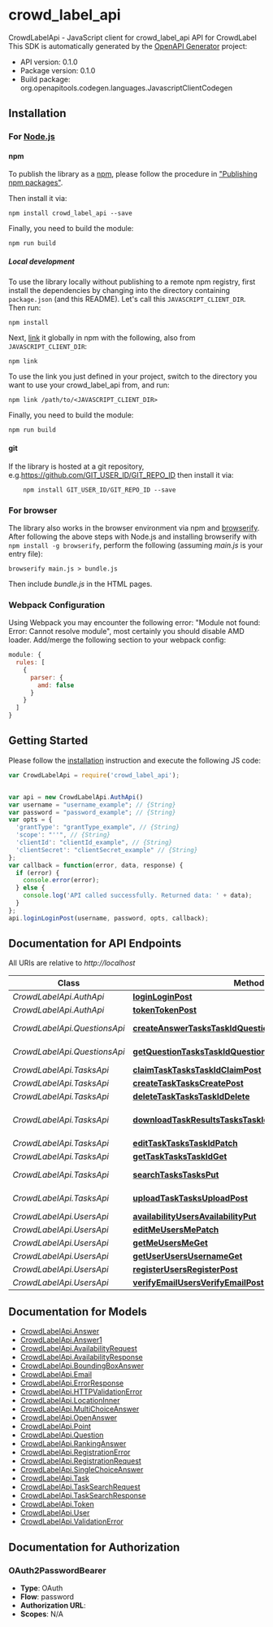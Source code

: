 # crowd_label_api

CrowdLabelApi - JavaScript client for crowd_label_api
API for CrowdLabel
This SDK is automatically generated by the [OpenAPI Generator](https://openapi-generator.tech) project:

- API version: 0.1.0
- Package version: 0.1.0
- Build package: org.openapitools.codegen.languages.JavascriptClientCodegen

## Installation

### For [Node.js](https://nodejs.org/)

#### npm

To publish the library as a [npm](https://www.npmjs.com/), please follow the procedure in ["Publishing npm packages"](https://docs.npmjs.com/getting-started/publishing-npm-packages).

Then install it via:

```shell
npm install crowd_label_api --save
```

Finally, you need to build the module:

```shell
npm run build
```

##### Local development

To use the library locally without publishing to a remote npm registry, first install the dependencies by changing into the directory containing `package.json` (and this README). Let's call this `JAVASCRIPT_CLIENT_DIR`. Then run:

```shell
npm install
```

Next, [link](https://docs.npmjs.com/cli/link) it globally in npm with the following, also from `JAVASCRIPT_CLIENT_DIR`:

```shell
npm link
```

To use the link you just defined in your project, switch to the directory you want to use your crowd_label_api from, and run:

```shell
npm link /path/to/<JAVASCRIPT_CLIENT_DIR>
```

Finally, you need to build the module:

```shell
npm run build
```

#### git

If the library is hosted at a git repository, e.g.https://github.com/GIT_USER_ID/GIT_REPO_ID
then install it via:

```shell
    npm install GIT_USER_ID/GIT_REPO_ID --save
```

### For browser

The library also works in the browser environment via npm and [browserify](http://browserify.org/). After following
the above steps with Node.js and installing browserify with `npm install -g browserify`,
perform the following (assuming *main.js* is your entry file):

```shell
browserify main.js > bundle.js
```

Then include *bundle.js* in the HTML pages.

### Webpack Configuration

Using Webpack you may encounter the following error: "Module not found: Error:
Cannot resolve module", most certainly you should disable AMD loader. Add/merge
the following section to your webpack config:

```javascript
module: {
  rules: [
    {
      parser: {
        amd: false
      }
    }
  ]
}
```

## Getting Started

Please follow the [installation](#installation) instruction and execute the following JS code:

```javascript
var CrowdLabelApi = require('crowd_label_api');


var api = new CrowdLabelApi.AuthApi()
var username = "username_example"; // {String} 
var password = "password_example"; // {String} 
var opts = {
  'grantType': "grantType_example", // {String} 
  'scope': "''", // {String} 
  'clientId': "clientId_example", // {String} 
  'clientSecret': "clientSecret_example" // {String} 
};
var callback = function(error, data, response) {
  if (error) {
    console.error(error);
  } else {
    console.log('API called successfully. Returned data: ' + data);
  }
};
api.loginLoginPost(username, password, opts, callback);

```

## Documentation for API Endpoints

All URIs are relative to *http://localhost*

Class | Method | HTTP request | Description
------------ | ------------- | ------------- | -------------
*CrowdLabelApi.AuthApi* | [**loginLoginPost**](docs/AuthApi.md#loginLoginPost) | **POST** /login | Login
*CrowdLabelApi.AuthApi* | [**tokenTokenPost**](docs/AuthApi.md#tokenTokenPost) | **POST** /token | Token
*CrowdLabelApi.QuestionsApi* | [**createAnswerTasksTaskIdQuestionsQuestionIdAnswerPut**](docs/QuestionsApi.md#createAnswerTasksTaskIdQuestionsQuestionIdAnswerPut) | **PUT** /tasks/{task_id}/questions/{question_id}/answer | Create Answer
*CrowdLabelApi.QuestionsApi* | [**getQuestionTasksTaskIdQuestionsQuestionIdGet**](docs/QuestionsApi.md#getQuestionTasksTaskIdQuestionsQuestionIdGet) | **GET** /tasks/{task_id}/questions/{question_id} | Get Question
*CrowdLabelApi.TasksApi* | [**claimTaskTasksTaskIdClaimPost**](docs/TasksApi.md#claimTaskTasksTaskIdClaimPost) | **POST** /tasks/{task_id}/claim | Claim Task
*CrowdLabelApi.TasksApi* | [**createTaskTasksCreatePost**](docs/TasksApi.md#createTaskTasksCreatePost) | **POST** /tasks/create | Create Task
*CrowdLabelApi.TasksApi* | [**deleteTaskTasksTaskIdDelete**](docs/TasksApi.md#deleteTaskTasksTaskIdDelete) | **DELETE** /tasks/{task_id} | Delete Task
*CrowdLabelApi.TasksApi* | [**downloadTaskResultsTasksTaskIdDownloadGet**](docs/TasksApi.md#downloadTaskResultsTasksTaskIdDownloadGet) | **GET** /tasks/{task_id}/download | Download Task Results
*CrowdLabelApi.TasksApi* | [**editTaskTasksTaskIdPatch**](docs/TasksApi.md#editTaskTasksTaskIdPatch) | **PATCH** /tasks/{task_id} | Edit Task
*CrowdLabelApi.TasksApi* | [**getTaskTasksTaskIdGet**](docs/TasksApi.md#getTaskTasksTaskIdGet) | **GET** /tasks/{task_id} | Get Task
*CrowdLabelApi.TasksApi* | [**searchTasksTasksPut**](docs/TasksApi.md#searchTasksTasksPut) | **PUT** /tasks/ | Search Tasks
*CrowdLabelApi.TasksApi* | [**uploadTaskTasksUploadPost**](docs/TasksApi.md#uploadTaskTasksUploadPost) | **POST** /tasks/upload | Upload Task
*CrowdLabelApi.UsersApi* | [**availabilityUsersAvailabilityPut**](docs/UsersApi.md#availabilityUsersAvailabilityPut) | **PUT** /users/availability | Availability
*CrowdLabelApi.UsersApi* | [**editMeUsersMePatch**](docs/UsersApi.md#editMeUsersMePatch) | **PATCH** /users/me | Edit Me
*CrowdLabelApi.UsersApi* | [**getMeUsersMeGet**](docs/UsersApi.md#getMeUsersMeGet) | **GET** /users/me | Get Me
*CrowdLabelApi.UsersApi* | [**getUserUsersUsernameGet**](docs/UsersApi.md#getUserUsersUsernameGet) | **GET** /users/{username} | Get User
*CrowdLabelApi.UsersApi* | [**registerUsersRegisterPost**](docs/UsersApi.md#registerUsersRegisterPost) | **POST** /users/register | Register
*CrowdLabelApi.UsersApi* | [**verifyEmailUsersVerifyEmailPost**](docs/UsersApi.md#verifyEmailUsersVerifyEmailPost) | **POST** /users/verify-email | Verify Email


## Documentation for Models

 - [CrowdLabelApi.Answer](docs/Answer.md)
 - [CrowdLabelApi.Answer1](docs/Answer1.md)
 - [CrowdLabelApi.AvailabilityRequest](docs/AvailabilityRequest.md)
 - [CrowdLabelApi.AvailabilityResponse](docs/AvailabilityResponse.md)
 - [CrowdLabelApi.BoundingBoxAnswer](docs/BoundingBoxAnswer.md)
 - [CrowdLabelApi.Email](docs/Email.md)
 - [CrowdLabelApi.ErrorResponse](docs/ErrorResponse.md)
 - [CrowdLabelApi.HTTPValidationError](docs/HTTPValidationError.md)
 - [CrowdLabelApi.LocationInner](docs/LocationInner.md)
 - [CrowdLabelApi.MultiChoiceAnswer](docs/MultiChoiceAnswer.md)
 - [CrowdLabelApi.OpenAnswer](docs/OpenAnswer.md)
 - [CrowdLabelApi.Point](docs/Point.md)
 - [CrowdLabelApi.Question](docs/Question.md)
 - [CrowdLabelApi.RankingAnswer](docs/RankingAnswer.md)
 - [CrowdLabelApi.RegistrationError](docs/RegistrationError.md)
 - [CrowdLabelApi.RegistrationRequest](docs/RegistrationRequest.md)
 - [CrowdLabelApi.SingleChoiceAnswer](docs/SingleChoiceAnswer.md)
 - [CrowdLabelApi.Task](docs/Task.md)
 - [CrowdLabelApi.TaskSearchRequest](docs/TaskSearchRequest.md)
 - [CrowdLabelApi.TaskSearchResponse](docs/TaskSearchResponse.md)
 - [CrowdLabelApi.Token](docs/Token.md)
 - [CrowdLabelApi.User](docs/User.md)
 - [CrowdLabelApi.ValidationError](docs/ValidationError.md)


## Documentation for Authorization



### OAuth2PasswordBearer


- **Type**: OAuth
- **Flow**: password
- **Authorization URL**: 
- **Scopes**: N/A

